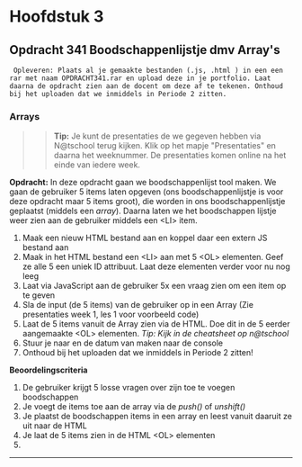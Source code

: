 # Hoofdstuk 3

## Opdracht 341 Boodschappenlijstje dmv Array's

`` Opleveren: Plaats al je gemaakte bestanden (.js, .html ) in een een rar met naam OPDRACHT341.rar en upload deze in je portfolio. Laat daarna de opdracht zien aan de docent om deze af te tekenen. Onthoud bij het uploaden dat we inmiddels in Periode 2 zitten.``

### Arrays

>> **Tip:** Je kunt de presentaties de we gegeven hebben via N@tschool terug kijken. Klik op het mapje "Presentaties" en daarna het weeknummer. De presentaties komen online na het einde van iedere week.

**Opdracht:**
In deze opdracht gaan we boodschappenlijst tool maken. We gaan de gebruiker 5 items laten opgeven (ons boodschappenlijstje is voor deze opdracht maar 5 items groot), die worden in ons boodschappenlijstje geplaatst (middels een *array*).
Daarna laten we het boodschappen lijstje weer zien aan de gebruiker middels een &lt;LI&gt; item.

1. Maak een nieuw HTML bestand aan en koppel daar een extern JS bestand aan
2. Maak in het HTML bestand een &lt;LI&gt; aan met 5 &lt;OL&gt; elementen. Geef ze alle 5 een uniek ID attribuut. Laat deze elementen verder voor nu nog leeg
2. Laat via JavaScript aan de gebruiker 5x een vraag zien om een item op te geven
3. Sla de input (de 5 items) van de gebruiker op in een Array (Zie presentaties week 1, les 1 voor voorbeeld code)
4. Laat de 5 items vanuit de Array zien via de HTML. Doe dit in de 5 eerder aangemaakte &lt;OL&gt; elementen. *Tip: Kijk in de cheatsheet op n@tschool*
5. Stuur je naar en de datum van maken naar de console
6. Onthoud bij het uploaden dat we inmiddels in Periode 2 zitten!

**Beoordelingscriteria**
1. De gebruiker krijgt 5 losse vragen over zijn toe te voegen boodschappen
1. Je voegt de items toe aan de array via de *push()* of *unshift()*
2. Je plaatst de boodschappen items in een array en leest vanuit daaruit ze uit naar de HTML
3. Je laat de 5 items zien in de HTML &lt;OL&gt; elementen
4. 


---